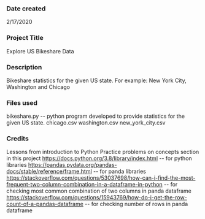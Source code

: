 ### Date created
2/17/2020
### Project Title
Explore US Bikeshare Data
### Description
Bikeshare statistics for the given US state. For example: New York City, Washington and Chicago
### Files used
bikeshare.py --  python program developed to provide statistics for the given US state.
chicago.csv
washington.csv
new_york_city.csv
### Credits
Lessons from introduction to Python
Practice problems on concepts section in this project
https://docs.python.org/3.8/library/index.html -- for python libraries
https://pandas.pydata.org/pandas-docs/stable/reference/frame.html -- for panda libraries
https://stackoverflow.com/questions/53037698/how-can-i-find-the-most-frequent-two-column-combination-in-a-dataframe-in-python -- for checking most common combination of two columns in panda dataframe
https://stackoverflow.com/questions/15943769/how-do-i-get-the-row-count-of-a-pandas-dataframe  -- for checking number of rows in panda dataframe

